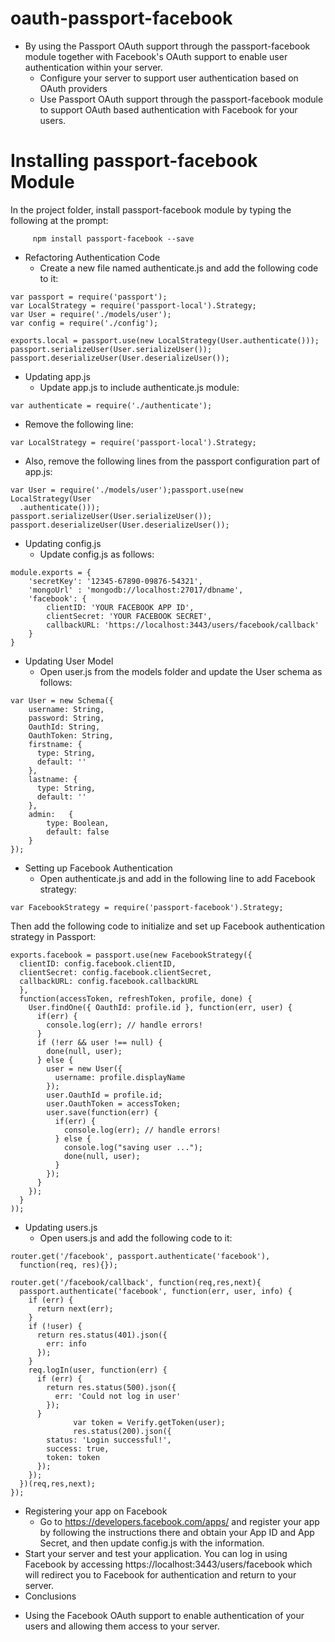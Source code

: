 # oauth-passport-facebook
* By using the Passport OAuth support through the passport-facebook module together       with Facebook's OAuth support to enable user authentication within your server. 
  - Configure your server to support user authentication based on OAuth providers
  - Use Passport OAuth support through the passport-facebook module to support OAuth      based authentication with Facebook for your users.
# Installing passport-facebook Module
In the project folder, install passport-facebook module by typing the following at the prompt:
````
     npm install passport-facebook --save
````

* Refactoring Authentication Code
  - Create a new file named authenticate.js and add the following code to it:
````
var passport = require('passport');
var LocalStrategy = require('passport-local').Strategy;
var User = require('./models/user');
var config = require('./config');

exports.local = passport.use(new LocalStrategy(User.authenticate()));
passport.serializeUser(User.serializeUser());
passport.deserializeUser(User.deserializeUser());
````

* Updating app.js
  - Update app.js to include authenticate.js module:
````
var authenticate = require('./authenticate');
````

- Remove the following line:
````
var LocalStrategy = require('passport-local').Strategy;
````
* Also, remove the following lines from the passport configuration part of app.js:
````
var User = require('./models/user');passport.use(new LocalStrategy(User
  .authenticate()));
passport.serializeUser(User.serializeUser());
passport.deserializeUser(User.deserializeUser());
````

* Updating config.js
  - Update config.js as follows:
````
module.exports = {
    'secretKey': '12345-67890-09876-54321',
    'mongoUrl' : 'mongodb://localhost:27017/dbname',
    'facebook': {
        clientID: 'YOUR FACEBOOK APP ID',
        clientSecret: 'YOUR FACEBOOK SECRET',
        callbackURL: 'https://localhost:3443/users/facebook/callback'
    }
}
````

* Updating User Model
  - Open user.js from the models folder and update the User schema as follows:
````
var User = new Schema({
    username: String,
    password: String,
    OauthId: String,
    OauthToken: String,
    firstname: {
      type: String,
      default: ''
    },
    lastname: {
      type: String,
      default: ''
    },
    admin:   {
        type: Boolean,
        default: false
    }
});
````

* Setting up Facebook Authentication
  - Open authenticate.js and add in the following line to add Facebook strategy:
````
var FacebookStrategy = require('passport-facebook').Strategy;
````

Then add the following code to initialize and set up Facebook authentication strategy in Passport:
````
exports.facebook = passport.use(new FacebookStrategy({
  clientID: config.facebook.clientID,
  clientSecret: config.facebook.clientSecret,
  callbackURL: config.facebook.callbackURL
  },
  function(accessToken, refreshToken, profile, done) {
    User.findOne({ OauthId: profile.id }, function(err, user) {
      if(err) {
        console.log(err); // handle errors!
      }
      if (!err && user !== null) {
        done(null, user);
      } else {
        user = new User({
          username: profile.displayName
        });
        user.OauthId = profile.id;
        user.OauthToken = accessToken;
        user.save(function(err) {
          if(err) {
            console.log(err); // handle errors!
          } else {
            console.log("saving user ...");
            done(null, user);
          }
        });
      }
    });
  }
));
````
* Updating users.js
  - Open users.js and add the following code to it:
````
router.get('/facebook', passport.authenticate('facebook'),
  function(req, res){});

router.get('/facebook/callback', function(req,res,next){
  passport.authenticate('facebook', function(err, user, info) {
    if (err) {
      return next(err);
    }
    if (!user) {
      return res.status(401).json({
        err: info
      });
    }
    req.logIn(user, function(err) {
      if (err) {
        return res.status(500).json({
          err: 'Could not log in user'
        });
      }
              var token = Verify.getToken(user);
              res.status(200).json({
        status: 'Login successful!',
        success: true,
        token: token
      });
    });
  })(req,res,next);
});
````

* Registering your app on Facebook
  - Go to https://developers.facebook.com/apps/ and register your app by following the instructions there and obtain your App ID and App Secret, and then update config.js with the information.
* Start your server and test your application. You can log in using Facebook by         accessing https://localhost:3443/users/facebook which will redirect you to Facebook for authentication and return to your server.
* Conclusions
 - Using the Facebook OAuth support to enable authentication of your users and allowing   them access to your server.